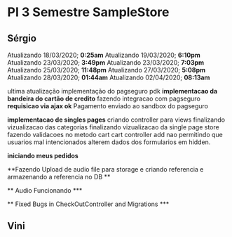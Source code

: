 # PI 3 Semestre SampleStore

## Sérgio

Atualizando 18/03/2020; **0:25am** 
Atualizando 19/03/2020; **6:10pm** 
Atualizando 23/03/2020; **3:49pm**
Atualizando 23/03/2020; **7:03pm**
Atualizando 25/03/2020; **11:48pm** 
Atualizando 27/03/2020; **5:08pm** 
Atualizando 28/03/2020; **01:44am** 
Atualizando 02/04/2020; **08:13am** 

ultima atualização implementação do pagseguro pdk
**implementacao da bandeira do cartão de credito**
fazendo integracao com pagseguro **requisicao via ajax ok**
Pagamento enviado ao sandbox do pagseguro 

**implementacao de singles pages**
criando controller para views
finalizando vizualizacao das categorias 
finalizando vizualizacao da single page store
fazendo validacoes no metodo cart cart controller add
nao permitindo que usuarios mal intencionados alterem dados 
dos formularios em hidden.

**iniciando meus pedidos**

**Fazendo Upload de audio file para storage e criando referencia e armazenando a referencia no DB **

** Audio Funcionando ***

** Fixed Bugs in CheckOutController and Migrations ***

## Vini





